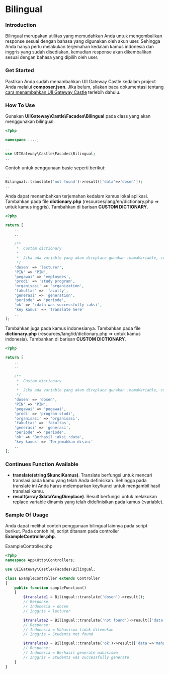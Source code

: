 # Bilingual

### Introduction

Bilingual merupakan utilitas yang memudahkan Anda untuk mengembalikan response sesuai dengan bahasa yang digunakan oleh akun user. Sehingga Anda hanya perlu melakukan terjemahan kedalam kamus indonesia dan inggris yang sudah disediakan, kemudian response akan dikembalikan sesuai dengan bahasa yang dipilih oleh user.

### Get Started

Pastikan Anda sudah menambahkan UII Gateway Castle kedalam project Anda melalui **composer.json**. Jika belum, silakan baca dokumentasi tentang [cara menambahkan UII Gateway Castle](https://gitlab-cloud.uii.ac.id/uii-gateway/backend/castle/blob/master/README.md) terlebih dahulu.

### How To Use

Gunakan **UIIGateway\Castle\Facades\Bilingual** pada class yang akan menggunakan bilingual.
```php
<?php

namespace ....;

..
use UIIGateway\Castle\Facades\Bilingual;
..

```

Contoh untuk penggunaan basic seperti berikut:
```php
..
Bilingual::translate('not found')->result(['data'=>'dosen']);
..
```

Anda dapat menambahkan terjemahan kedalam kamus lokal aplikasi. Tambahkan pada file **dictionary.php** (resources/lang/en/dictionary.php => untuk kamus inggris). Tambahkan di barisan **CUSTOM DICTIONARY**.
```php
<?php

return [
    ..
    ..
    
    /**
     *  Custom dictionary
     *
     *  Jika ada variable yang akan direplace gunakan :namaVariable, contoh pada 'ok'.
     */
    'dosen' => 'lecturer',
    'PIN' => 'PIN',
    'pegawai' => 'employees',
    'prodi' => 'study program',
    'organisasi' => 'organization',
    'fakultas' => 'faculty',
    'generasi' => 'generation',
    'periode' => 'periode',
    'ok' => ':data was successfully :aksi',
    'key kamus' => 'Translate here'
    ..
];

```

Tambahkan juga pada kamus indonesianya. Tambahkan pada file **dictionary.php** (resources/lang/id/dictionary.php => untuk kamus indonesia). Tambahkan di barisan **CUSTOM DICTIONARY**.
```php
<?php

return [
    ..
    ..
    
    /**
     *  Custom dictionary
     *
     *  Jika ada variable yang akan direplace gunakan :namaVariable, contoh pada 'ok'.
     */
    'dosen' => 'dosen',
    'PIN' => 'PIN',
    'pegawai' => 'pegawai',
    'prodi' => 'program studi',
    'organisasi' => 'organisasi',
    'fakultas' => 'fakultas',
    'generasi' => 'generasi',
    'periode' => 'periode',
    'ok' => 'Berhasil :aksi :data',
    'key kamus' => 'Terjemahkan disini'
    ..
];

```

### Continues Function Available

- **translate(string $kunciKamus)**. Translate berfungsi untuk mencari translasi pada kamu yang telah Anda definisikan. Sehingga pada translate ini Anda harus melemparkan key/kunci untuk mengambil hasil translasi kamu.
- **result(array $dataYangDireplace)**. Result berfungsi untuk melakukan replace variable dinamis yang telah didefinisikan pada kamus (:variable). 

### Sample Of Usage

Anda dapat melihat contoh penggunaan bilingual lainnya pada script berikut. Pada contoh ini, script ditanam pada controller **ExampleController.php**.

ExampleController.php
``` php
<?php
namespace App\Http\Controllers;

use UIIGateway\Castle\Facades\Bilingual;

class ExampleController extends Controller
{
    public function sampleFunction()
    {
        $translate1 = Bilingual::translate('dosen')->result();
        // Response:
        // Indonesia = dosen
        // Inggris = lecturer

        $translate2 = Bilingual::translate('not found')->result(['data'=>'mahasiswa']);
        // Response:
        // Indonesia = Mahasiswa tidak ditemukan
        // Inggris = Students not found

        $translate3 = Bilingual::translate('ok')->result(['data'=>'mahasiswa', 'aksi' => 'generate']);
        // Response:
        // Indonesia = Berhasil generate mahasiswa
        // Inggris = Students was successfully generate
    }
}
```
